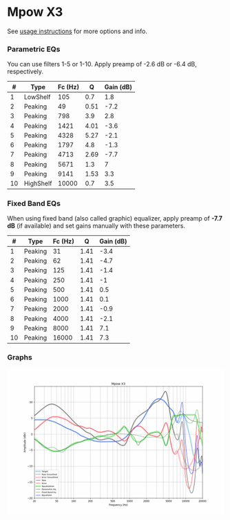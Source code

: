 # Mpow X3
See [usage instructions](https://github.com/jaakkopasanen/AutoEq#usage) for more options and info.

### Parametric EQs
You can use filters 1-5 or 1-10. Apply preamp of -2.6 dB or -6.4 dB, respectively.

|   # | Type      |   Fc (Hz) |    Q |   Gain (dB) |
|-----|-----------|-----------|------|-------------|
|   1 | LowShelf  |       105 | 0.7  |         1.8 |
|   2 | Peaking   |        49 | 0.51 |        -7.2 |
|   3 | Peaking   |       798 | 3.9  |         2.8 |
|   4 | Peaking   |      1421 | 4.01 |        -3.6 |
|   5 | Peaking   |      4328 | 5.27 |        -2.1 |
|   6 | Peaking   |      1797 | 4.8  |        -1.3 |
|   7 | Peaking   |      4713 | 2.69 |        -7.7 |
|   8 | Peaking   |      5671 | 1.3  |         7   |
|   9 | Peaking   |      9141 | 1.53 |         3.3 |
|  10 | HighShelf |     10000 | 0.7  |         3.5 |

### Fixed Band EQs
When using fixed band (also called graphic) equalizer, apply preamp of **-7.7 dB** (if available) and set gains manually with these parameters.

|   # | Type    |   Fc (Hz) |    Q |   Gain (dB) |
|-----|---------|-----------|------|-------------|
|   1 | Peaking |        31 | 1.41 |        -3.4 |
|   2 | Peaking |        62 | 1.41 |        -4.7 |
|   3 | Peaking |       125 | 1.41 |        -1.4 |
|   4 | Peaking |       250 | 1.41 |        -1   |
|   5 | Peaking |       500 | 1.41 |         0.5 |
|   6 | Peaking |      1000 | 1.41 |         0.1 |
|   7 | Peaking |      2000 | 1.41 |        -0.9 |
|   8 | Peaking |      4000 | 1.41 |        -2.1 |
|   9 | Peaking |      8000 | 1.41 |         7.1 |
|  10 | Peaking |     16000 | 1.41 |         7.3 |

### Graphs
![](./Mpow%20X3.png)
